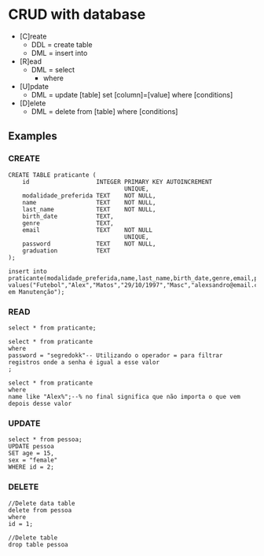# CRUD with database

- [C]reate 
    - DDL = create table
    - DML = insert into
- [R]ead
    - DML = select
        - where
- [U]pdate
    - DML = update [table] set [column]=[value] where [conditions]
- [D]elete
    - DML = delete from [table] where [conditions]

## Examples

### CREATE
```
CREATE TABLE praticante (
    id                   INTEGER PRIMARY KEY AUTOINCREMENT
                                 UNIQUE,
    modalidade_preferida TEXT    NOT NULL,
    name                 TEXT    NOT NULL,
    last_name            TEXT    NOT NULL,
    birth_date           TEXT,
    genre                TEXT,
    email                TEXT    NOT NULL
                                 UNIQUE,
    password             TEXT    NOT NULL,
    graduation           TEXT
);

insert into praticante(modalidade_preferida,name,last_name,birth_date,genre,email,password,graduation) values("Futebol","Alex","Matos","29/10/1997","Masc","alexsandro@email.com","segredokk","Tecnico em Manutenção");

```

### READ
```
select * from praticante;

select * from praticante
where
password = "segredokk"-- Utilizando o operador = para filtrar registros onde a senha é igual a esse valor
;

select * from praticante
where
name like "Alex%";--% no final significa que não importa o que vem depois desse valor

```

### UPDATE
```
select * from pessoa;
UPDATE pessoa
SET age = 15,
sex = "female"
WHERE id = 2;
```

### DELETE
```
//Delete data table
delete from pessoa
where
id = 1;

//Delete table
drop table pessoa
```